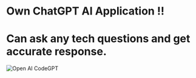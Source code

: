 # Own ChatGPT AI Application !!
# Can ask any tech questions and get accurate response.
![Open AI CodeGPT](https://i.ibb.co/641xX2b/Demo1.png)

